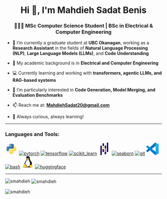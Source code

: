 <h1 align="center">Hi 👋, I'm Mahdieh Sadat Benis</h1>
<h3 align="center">👩🏻‍💻 MSc Computer Science Student | BSc in Electrical & Computer Engineering</h3>

- 🔬 I’m currently a graduate student at **UBC Okanagan**, working as a **Research Assistant** in the fields of **Natural Language Processing (NLP)**, **Large Language Models (LLMs)**, and **Code Understanding**

- 🧠 My academic background is in **Electrical and Computer Engineering**

- 💻 Currently learning and working with **transformers, agentic LLMs, and RAG-based systems**

- 📌 I’m particularly interested in **Code Generation, Model Merging, and Evaluation Benchmarks**

- 📫 Reach me at: **MahdiehSadat20@gmail.com**

- 🌱 Always curious, always learning!

---

<h3 align="left">Languages and Tools:</h3>
<p align="left">
  <a href="https://www.python.org" target="_blank" rel="noreferrer"><img src="https://raw.githubusercontent.com/devicons/devicon/master/icons/python/python-original.svg" alt="python" width="40" height="40"/></a>
  <a href="https://pytorch.org/" target="_blank" rel="noreferrer"><img src="https://www.vectorlogo.zone/logos/pytorch/pytorch-icon.svg" alt="pytorch" width="40" height="40"/></a>
  <a href="https://www.tensorflow.org" target="_blank" rel="noreferrer"><img src="https://www.vectorlogo.zone/logos/tensorflow/tensorflow-icon.svg" alt="tensorflow" width="40" height="40"/></a>
  <a href="https://scikit-learn.org/" target="_blank" rel="noreferrer"><img src="https://upload.wikimedia.org/wikipedia/commons/0/05/Scikit_learn_logo_small.svg" alt="scikit_learn" width="40" height="40"/></a>
  <a href="https://pandas.pydata.org/" target="_blank" rel="noreferrer"><img src="https://raw.githubusercontent.com/devicons/devicon/2ae2a900d2f041da66e950e4d48052658d850630/icons/pandas/pandas-original.svg" alt="pandas" width="40" height="40"/></a>
  <a href="https://seaborn.pydata.org/" target="_blank" rel="noreferrer"><img src="https://seaborn.pydata.org/_images/logo-mark-lightbg.svg" alt="seaborn" width="40" height="40"/></a>
  <a href="https://git-scm.com/" target="_blank" rel="noreferrer"><img src="https://www.vectorlogo.zone/logos/git-scm/git-scm-icon.svg" alt="git" width="40" height="40"/></a>
  <a href="https://code.visualstudio.com/" target="_blank" rel="noreferrer"><img src="https://raw.githubusercontent.com/devicons/devicon/master/icons/vscode/vscode-original.svg" alt="vscode" width="40" height="40"/></a>
  <a href="https://www.gnu.org/software/bash/" target="_blank" rel="noreferrer"><img src="https://www.vectorlogo.zone/logos/gnu_bash/gnu_bash-icon.svg" alt="bash" width="40" height="40"/></a>
  <a href="https://www.linux.org/" target="_blank" rel="noreferrer"><img src="https://raw.githubusercontent.com/devicons/devicon/master/icons/linux/linux-original.svg" alt="linux" width="40" height="40"/></a>
  <a href="https://huggingface.co/" target="_blank" rel="noreferrer"><img src="https://huggingface.co/front/assets/huggingface_logo.svg" alt="huggingface" width="40" height="40"/></a>
</p>

---

<p><img align="left" src="https://github-readme-stats.vercel.app/api/top-langs?username=smahdieh&show_icons=true&locale=en&layout=compact" alt="smahdieh" /></p>

<p>&nbsp;<img align="center" src="https://github-readme-stats.vercel.app/api?username=smahdieh&show_icons=true&locale=en" alt="smahdieh" /></p>

<p><img align="center" src="https://github-readme-streak-stats.herokuapp.com/?user=smahdieh&" alt="smahdieh" /></p>
